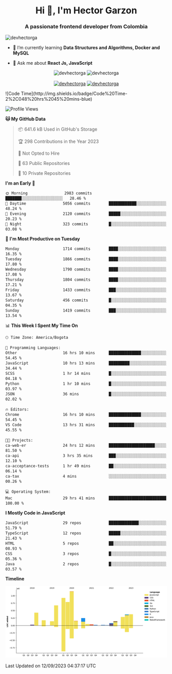 <h1 align="center">Hi 👋, I'm Hector Garzon</h1>
<h3 align="center">A passionate frontend developer from Colombia</h3>

<p align="left"> <img src="https://komarev.com/ghpvc/?username=devhectorga" alt="devhectorga" /> </p>

- 🌱 I’m currently learning **Data Structures and Algorithms, Docker and MySQL**

- 💬 Ask me about **React Js, JavaScript**

<p align="center"> <img src="https://github-readme-stats.vercel.app/api?username=devhectorga&count_private=true&show_icons=true" alt="devhectorga" /> <img src="https://github-readme-stats.vercel.app/api/top-langs/?username=devhectorga&layout=compact" alt="devhectorga" /></p>

<p align="center">
<a href="https://twitter.com/devhectorga" target="blank"><img align="center" src="https://cdn.jsdelivr.net/npm/simple-icons@3.0.1/icons/twitter.svg" alt="devhectorga" height="20" width="20" /></a>
<a href="https://linkedin.com/in/devhectorga" target="blank"><img align="center" src="https://cdn.jsdelivr.net/npm/simple-icons@3.0.1/icons/linkedin.svg" alt="devhectorga" height="20" width="20" /></a>
</p>
<!--START_SECTION:waka-->
![Code Time](http://img.shields.io/badge/Code%20Time-2%2C048%20hrs%2045%20mins-blue)

![Profile Views](http://img.shields.io/badge/Profile%20Views-0-blue)

**🐱 My GitHub Data** 

> 📦 641.6 kB Used in GitHub's Storage 
 > 
> 🏆 298 Contributions in the Year 2023
 > 
> 🚫 Not Opted to Hire
 > 
> 📜 63 Public Repositories 
 > 
> 🔑 10 Private Repositories 
 > 
**I'm an Early 🐤** 

```text
🌞 Morning                2983 commits        ███████░░░░░░░░░░░░░░░░░░   28.46 % 
🌆 Daytime                5056 commits        ████████████░░░░░░░░░░░░░   48.24 % 
🌃 Evening                2120 commits        █████░░░░░░░░░░░░░░░░░░░░   20.23 % 
🌙 Night                  323 commits         █░░░░░░░░░░░░░░░░░░░░░░░░   03.08 % 
```
📅 **I'm Most Productive on Tuesday** 

```text
Monday                   1714 commits        ████░░░░░░░░░░░░░░░░░░░░░   16.35 % 
Tuesday                  1866 commits        ████░░░░░░░░░░░░░░░░░░░░░   17.80 % 
Wednesday                1790 commits        ████░░░░░░░░░░░░░░░░░░░░░   17.08 % 
Thursday                 1804 commits        ████░░░░░░░░░░░░░░░░░░░░░   17.21 % 
Friday                   1433 commits        ███░░░░░░░░░░░░░░░░░░░░░░   13.67 % 
Saturday                 456 commits         █░░░░░░░░░░░░░░░░░░░░░░░░   04.35 % 
Sunday                   1419 commits        ███░░░░░░░░░░░░░░░░░░░░░░   13.54 % 
```


📊 **This Week I Spent My Time On** 

```text
🕑︎ Time Zone: America/Bogota

💬 Programming Languages: 
Other                    16 hrs 10 mins      ██████████████░░░░░░░░░░░   54.45 % 
JavaScript               10 hrs 13 mins      █████████░░░░░░░░░░░░░░░░   34.44 % 
SCSS                     1 hr 14 mins        █░░░░░░░░░░░░░░░░░░░░░░░░   04.18 % 
Python                   1 hr 10 mins        █░░░░░░░░░░░░░░░░░░░░░░░░   03.97 % 
JSON                     36 mins             █░░░░░░░░░░░░░░░░░░░░░░░░   02.02 % 

🔥 Editors: 
Chrome                   16 hrs 10 mins      ██████████████░░░░░░░░░░░   54.45 % 
VS Code                  13 hrs 31 mins      ███████████░░░░░░░░░░░░░░   45.55 % 

🐱‍💻 Projects: 
ca-web-er                24 hrs 12 mins      ████████████████████░░░░░   81.50 % 
ca-api                   3 hrs 35 mins       ███░░░░░░░░░░░░░░░░░░░░░░   12.10 % 
ca-acceptance-tests      1 hr 49 mins        ██░░░░░░░░░░░░░░░░░░░░░░░   06.14 % 
ca-tax                   4 mins              ░░░░░░░░░░░░░░░░░░░░░░░░░   00.26 % 

💻 Operating System: 
Mac                      29 hrs 41 mins      █████████████████████████   100.00 % 
```

**I Mostly Code in JavaScript** 

```text
JavaScript               29 repos            █████████████░░░░░░░░░░░░   51.79 % 
TypeScript               12 repos            █████░░░░░░░░░░░░░░░░░░░░   21.43 % 
HTML                     5 repos             ██░░░░░░░░░░░░░░░░░░░░░░░   08.93 % 
CSS                      3 repos             █░░░░░░░░░░░░░░░░░░░░░░░░   05.36 % 
Java                     2 repos             █░░░░░░░░░░░░░░░░░░░░░░░░   03.57 % 
```



**Timeline**

![Lines of Code chart](https://raw.githubusercontent.com/devHectorGa/devHectorGa/master/assets/bar_graph.png)


 Last Updated on 12/09/2023 04:37:17 UTC
<!--END_SECTION:waka-->
